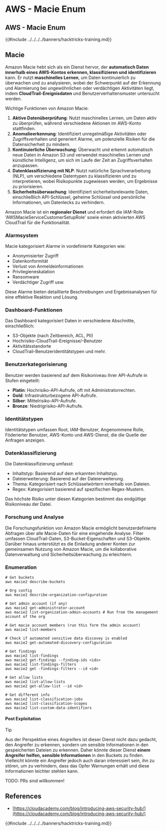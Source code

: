 # AWS - Macie Enum

## AWS - Macie Enum

{{#include ../../../../banners/hacktricks-training.md}}

## Macie

Amazon Macie hebt sich als ein Dienst hervor, der **automatisch Daten innerhalb eines AWS-Kontos erkennen, klassifizieren und identifizieren** kann. Er nutzt **maschinelles Lernen**, um Daten kontinuierlich zu überwachen und zu analysieren, wobei der Schwerpunkt auf der Erkennung und Alarmierung bei ungewöhnlichen oder verdächtigen Aktivitäten liegt, indem **CloudTrail-Ereignisdaten** und Benutzerverhaltensmuster untersucht werden.

Wichtige Funktionen von Amazon Macie:

1. **Aktive Datenüberprüfung**: Nutzt maschinelles Lernen, um Daten aktiv zu überprüfen, während verschiedene Aktionen im AWS-Konto stattfinden.
2. **Anomalieerkennung**: Identifiziert unregelmäßige Aktivitäten oder Zugriffsverhalten und generiert Alarme, um potenzielle Risiken für die Datensicherheit zu mindern.
3. **Kontinuierliche Überwachung**: Überwacht und erkennt automatisch neue Daten in Amazon S3 und verwendet maschinelles Lernen und künstliche Intelligenz, um sich im Laufe der Zeit an Zugriffsverhalten anzupassen.
4. **Datenklassifizierung mit NLP**: Nutzt natürliche Sprachverarbeitung (NLP), um verschiedene Datentypen zu klassifizieren und zu interpretieren, wobei Risikopunkte zugewiesen werden, um Ergebnisse zu priorisieren.
5. **Sicherheitsüberwachung**: Identifiziert sicherheitsrelevante Daten, einschließlich API-Schlüssel, geheime Schlüssel und persönliche Informationen, um Datenlecks zu verhindern.

Amazon Macie ist ein **regionaler Dienst** und erfordert die IAM-Rolle 'AWSMacieServiceCustomerSetupRole' sowie einen aktivierten AWS CloudTrail für die Funktionalität.

### Alarmsystem

Macie kategorisiert Alarme in vordefinierte Kategorien wie:

- Anonymisierter Zugriff
- Datenkonformität
- Verlust von Anmeldeinformationen
- Privilegieneskalation
- Ransomware
- Verdächtiger Zugriff usw.

Diese Alarme bieten detaillierte Beschreibungen und Ergebnisanalysen für eine effektive Reaktion und Lösung.

### Dashboard-Funktionen

Das Dashboard kategorisiert Daten in verschiedene Abschnitte, einschließlich:

- S3-Objekte (nach Zeitbereich, ACL, PII)
- Hochrisiko-CloudTrail-Ereignisse/-Benutzer
- Aktivitätsstandorte
- CloudTrail-Benutzeridentitätstypen und mehr.

### Benutzerkategorisierung

Benutzer werden basierend auf dem Risikoniveau ihrer API-Aufrufe in Stufen eingeteilt:

- **Platin**: Hochrisiko-API-Aufrufe, oft mit Administratorrechten.
- **Gold**: Infrastrukturbezogene API-Aufrufe.
- **Silber**: Mittelrisiko-API-Aufrufe.
- **Bronze**: Niedrigrisiko-API-Aufrufe.

### Identitätstypen

Identitätstypen umfassen Root, IAM-Benutzer, Angenommene Rolle, Föderierter Benutzer, AWS-Konto und AWS-Dienst, die die Quelle der Anfragen anzeigen.

### Datenklassifizierung

Die Datenklassifizierung umfasst:

- Inhaltstyp: Basierend auf dem erkannten Inhaltstyp.
- Dateierweiterung: Basierend auf der Dateierweiterung.
- Thema: Kategorisiert nach Schlüsselwörtern innerhalb von Dateien.
- Regex: Kategorisiert basierend auf spezifischen Regex-Mustern.

Das höchste Risiko unter diesen Kategorien bestimmt das endgültige Risikoniveau der Datei.

### Forschung und Analyse

Die Forschungsfunktion von Amazon Macie ermöglicht benutzerdefinierte Abfragen über alle Macie-Daten für eine eingehende Analyse. Filter umfassen CloudTrail-Daten, S3-Bucket-Eigenschaften und S3-Objekte. Darüber hinaus unterstützt es die Einladung anderer Konten zur gemeinsamen Nutzung von Amazon Macie, um die kollaborative Datenverwaltung und Sicherheitsüberwachung zu erleichtern.

### Enumeration
```
# Get buckets
aws macie2 describe-buckets

# Org config
aws macie2 describe-organization-configuration

# Get admin account (if any)
aws macie2 get-administrator-account
aws macie2 list-organization-admin-accounts # Run from the management account of the org

# Get macie account members (run this form the admin account)
aws macie2 list-members

# Check if automated sensitive data discovey is enabled
aws macie2 get-automated-discovery-configuration

# Get findings
aws macie2 list-findings
aws macie2 get-findings --finding-ids <ids>
aws macie2 list-findings-filters
aws macie2 get -findings-filters --id <id>

# Get allow lists
aws macie2 list-allow-lists
aws macie2 get-allow-list --id <id>

# Get different info
aws macie2 list-classification-jobs
aws macie2 list-classification-scopes
aws macie2 list-custom-data-identifiers
```
#### Post Exploitation

> [!TIP]
> Aus der Perspektive eines Angreifers ist dieser Dienst nicht dazu gedacht, den Angreifer zu erkennen, sondern um sensible Informationen in den gespeicherten Dateien zu erkennen. Daher könnte dieser Dienst **einem Angreifer helfen, sensible Informationen** in den Buckets zu finden.\
> Vielleicht könnte ein Angreifer jedoch auch daran interessiert sein, ihn zu stören, um zu verhindern, dass das Opfer Warnungen erhält und diese Informationen leichter stehlen kann.

TODO: PRs sind willkommen!

## References

- [https://cloudacademy.com/blog/introducing-aws-security-hub/](https://cloudacademy.com/blog/introducing-aws-security-hub/)

{{#include ../../../../banners/hacktricks-training.md}}
